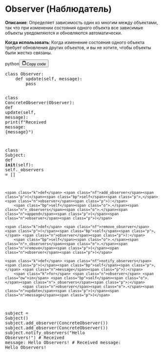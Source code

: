 <h1>Observer (Наблюдатель)</h1>
<p><strong>Описание</strong>: Определяет зависимость один ко многим между объектами,
так что при изменении состояния одного объекта все зависимые объекты уведомляются и обновляются автоматически.</p>
<p><strong>Когда использовать</strong>: Когда изменение состояния одного объекта требует обновления других объектов,
и вы не хотите, чтобы объекты были жестко связаны.</p>
<div class="code_element"><div class="lang_line"><text>python</text><button class="copy_code_button" onclick="CopyCode(this)"><svg style="width: 1.2em;height: 1.2em;" aria-hidden="true" xmlns="http://www.w3.org/2000/svg" fill="none" viewBox="0 0 24 24"><path stroke="currentColor" stroke-linecap="round" stroke-linejoin="round" stroke-width="2" d="M15 4h3a1 1 0 0 1 1 1v15a1 1 0 0 1-1 1H6a1 1 0 0 1-1-1V5a1 1 0 0 1 1-1h3m0 3h6m-5-4v4h4V3h-4Z"/></svg><text class="unselectable">Copy code</text></button></div><div class="code language-python"><div class="highlight"><pre><span></span><span class="k">class</span> <span class="nc">Observer</span><span class="p">:</span>
    <span class="k">def</span> <span class="nf">update</span><span class="p">(</span><span class="bp">self</span><span class="p">,</span> <span class="n">message</span><span class="p">):</span>
        <span class="k">pass</span>

<span class="k">class</span> <span class="nc">ConcreteObserver</span><span class="p">(</span><span class="n">Observer</span><span class="p">):</span>
    <span class="k">def</span> <span class="nf">update</span><span class="p">(</span><span class="bp">self</span><span class="p">,</span> <span class="n">message</span><span class="p">):</span>
        <span class="nb">print</span><span class="p">(</span><span class="sa">f</span><span class="s2">&quot;Received message: </span><span class="si">{</span><span class="n">message</span><span class="si">}</span><span class="s2">&quot;</span><span class="p">)</span>

<span class="k">class</span> <span class="nc">Subject</span><span class="p">:</span>
    <span class="k">def</span> <span class="fm">__init__</span><span class="p">(</span><span class="bp">self</span><span class="p">):</span>
        <span class="bp">self</span><span class="o">.</span><span class="n">_observers</span> <span class="o">=</span> <span class="p">[]</span>

    <span class="k">def</span> <span class="nf">add_observer</span><span class="p">(</span><span class="bp">self</span><span class="p">,</span> <span class="n">observer</span><span class="p">):</span>
        <span class="bp">self</span><span class="o">.</span><span class="n">_observers</span><span class="o">.</span><span class="n">append</span><span class="p">(</span><span class="n">observer</span><span class="p">)</span>

    <span class="k">def</span> <span class="nf">remove_observer</span><span class="p">(</span><span class="bp">self</span><span class="p">,</span> <span class="n">observer</span><span class="p">):</span>
        <span class="bp">self</span><span class="o">.</span><span class="n">_observers</span><span class="o">.</span><span class="n">remove</span><span class="p">(</span><span class="n">observer</span><span class="p">)</span>

    <span class="k">def</span> <span class="nf">notify_observers</span><span class="p">(</span><span class="bp">self</span><span class="p">,</span> <span class="n">message</span><span class="p">):</span>
        <span class="k">for</span> <span class="n">observer</span> <span class="ow">in</span> <span class="bp">self</span><span class="o">.</span><span class="n">_observers</span><span class="p">:</span>
            <span class="n">observer</span><span class="o">.</span><span class="n">update</span><span class="p">(</span><span class="n">message</span><span class="p">)</span>


<span class="n">subject</span> <span class="o">=</span> <span class="n">Subject</span><span class="p">()</span>
<span class="n">subject</span><span class="o">.</span><span class="n">add_observer</span><span class="p">(</span><span class="n">ConcreteObserver</span><span class="p">())</span>
<span class="n">subject</span><span class="o">.</span><span class="n">add_observer</span><span class="p">(</span><span class="n">ConcreteObserver</span><span class="p">())</span>
<span class="n">subject</span><span class="o">.</span><span class="n">notify_observers</span><span class="p">(</span><span class="s2">&quot;Hello Observers!&quot;</span><span class="p">)</span>
<span class="c1"># Received message: Hello Observers!</span>
<span class="c1"># Received message: Hello Observers!</span>
</pre></div></div></div>